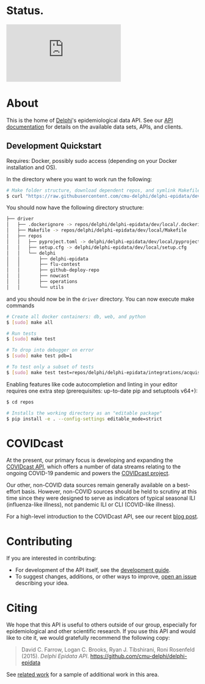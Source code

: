 # Status.

[![Deploy Status](https://delphi.cmu.edu/~automation/public/github_deploy_repo/badge.php?repo=cmu-delphi/delphi-epidata)](#)

# About

This is the home of [Delphi](https://delphi.cmu.edu/)'s epidemiological data
API. See our [API documentation](https://cmu-delphi.github.io/delphi-epidata/)
for details on the available data sets, APIs, and clients.

## Development Quickstart

Requires: Docker, possibly sudo access (depending on your Docker installation and OS).

In the directory where you want to work run the following:

```sh
# Make folder structure, download dependent repos, and symlink Makefile
$ curl "https://raw.githubusercontent.com/cmu-delphi/delphi-epidata/dev/dev/local/install.sh" | bash
```

You should now have the following directory structure:

```sh
├── driver
│   ├── .dockerignore -> repos/delphi/delphi-epidata/dev/local/.dockerignore
│   ├── Makefile -> repos/delphi/delphi-epidata/dev/local/Makefile
│   ├── repos
│   │   ├── pyproject.toml -> delphi/delphi-epidata/dev/local/pyproject.toml
│   │   ├── setup.cfg -> delphi/delphi-epidata/dev/local/setup.cfg
│   │   └── delphi
│   │       ├── delphi-epidata
│   │       ├── flu-contest
│   │       ├── github-deploy-repo
│   │       ├── nowcast
│   │       ├── operations
│   │       └── utils
```

and you should now be in the `driver` directory.
You can now execute make commands

```sh
# Create all docker containers: db, web, and python
$ [sudo] make all

# Run tests
$ [sudo] make test

# To drop into debugger on error
$ [sudo] make test pdb=1

# To test only a subset of tests
$ [sudo] make test test=repos/delphi/delphi-epidata/integrations/acquisition
```

Enabling features like code autocompletion and linting in your editor
requires one extra step (prerequisites: up-to-date pip and setuptools v64+):

```sh
$ cd repos

# Installs the working directory as an "editable package"
$ pip install -e . --config-settings editable_mode=strict
```

# COVIDcast

At the present, our primary focus is developing and expanding the
[COVIDcast API](https://cmu-delphi.github.io/delphi-epidata/api/covidcast.html),
which offers a number of data streams relating to the ongoing COVID-19
pandemic and powers the [COVIDcast project](https://covidcast.cmu.edu/).

Our other, non-COVID data sources remain generally available on a best-effort
basis. However, non-COVID sources should be held to scrutiny at this time since
they were designed to serve as indicators of typical seasonal ILI
(influenza-like illness), not pandemic ILI or CLI (COVID-like illness).

For a high-level introduction to the COVIDcast API, see our recent
[blog post](https://delphi.cmu.edu/blog/2020/10/07/accessing-open-covid-19-data-via-the-covidcast-epidata-api/).

# Contributing

If you are interested in contributing:

- For development of the API itself, see the
  [development guide](docs/epidata_development.md).
- To suggest changes, additions, or other ways to improve,
  [open an issue](https://github.com/cmu-delphi/delphi-epidata/issues/new)
  describing your idea.

# Citing

We hope that this API is useful to others outside of our group, especially for
epidemiological and other scientific research. If you use this API and would
like to cite it, we would gratefully recommend the following copy:

> David C. Farrow,
> Logan C. Brooks,
> Ryan J. Tibshirani,
> Roni Rosenfeld
> (2015).
> _Delphi Epidata API_.
> https://github.com/cmu-delphi/delphi-epidata

See [related work](docs/related_work.md) for a sample of additional work in
this area.
